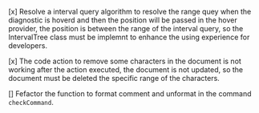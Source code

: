 [x] Resolve a interval query algorithm to resolve the range quey when the diagnostic is hoverd and then the position will be passed in the hover provider, the position is between the range of the interval query, so the IntervalTree class must be implemnt to enhance the using experience for developers.

[x] The code action to remove some characters in the document is not working after the action executed, the document is not updated, so the document must be deleted the specific range of the characters.

[] Fefactor the function to format comment and unformat in the command `checkCommand`.
